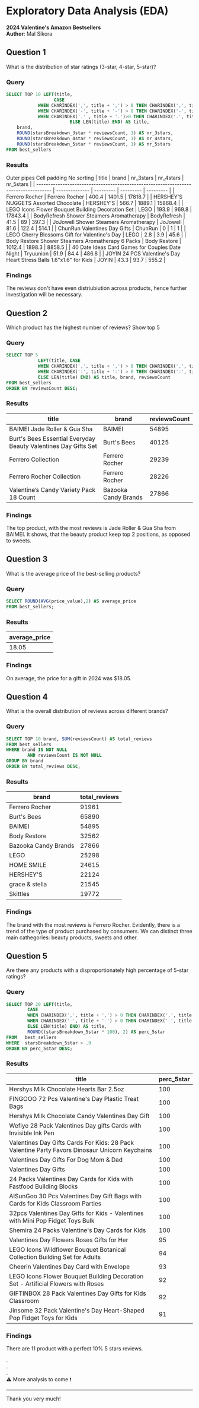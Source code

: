 # Exploratory Data Analysis (EDA)
**2024 Valentine's Amazon Bestsellers** </br>
**Author**: Mal Sikora <br />

## Question 1
What is the distribution of star ratings (3-star, 4-star, 5-star)?
### Query
````sql
SELECT TOP 10 LEFT(title, 
                  CASE 
            WHEN CHARINDEX(',', title + ',') > 0 THEN CHARINDEX(',', title + ',') - 1
            WHEN CHARINDEX('-', title + '-') > 0 THEN CHARINDEX('-', title + '-') - 1
			WHEN CHARINDEX('.' , title + '.')>0 THEN CHARINDEX('.', title + '.') - 1
			            ELSE LEN(title) END) AS title,
	brand,
	ROUND(starsBreakdown_3star * reviewsCount, 1) AS nr_3stars,
	ROUND(starsBreakdown_4star * reviewsCount, 1) AS nr_4stars,
	ROUND(starsBreakdown_5star * reviewsCount, 1) AS nr_5stars
FROM best_sellers
````
### Results
 Outer pipes  Cell padding 
No sorting
| title                                                                                | brand          | nr_3stars | nr_4stars | nr_5stars |
| ------------------------------------------------------------------------------------ | -------------- | --------- | --------- | --------- |
| Ferrero Rocher                                                                       | Ferrero Rocher | 400.4     | 1401.5    | 17818.7   |
| HERSHEY'S NUGGETS Assorted Chocolate                                                 | HERSHEY'S      | 566.7     | 1889.1    | 15868.4   |
| LEGO Icons Flower Bouquet Building Decoration Set                                    | LEGO           | 193.9     | 969.8     | 17843.4   |
| BodyRefresh Shower Steamers Aromatherapy                                             | BodyRefresh    | 41.5      | 89        | 397.3     |
| JoJowell Shower Steamers Aromatherapy                                                | JoJowell       | 81.6      | 122.4     | 514.1     |
| ChunRun Valentines Day Gifts                                                         | ChunRun        | 0         | 1         | 1         |
| LEGO Cherry Blossoms Gift for Valentine's Day                                        | LEGO           | 2.8       | 3.9       | 45.6      |
| Body Restore Shower Steamers Aromatherapy 6 Packs              | Body Restore   | 1012.4    | 1898.3    | 8858.5    |
| 40 Date Ideas Card Games for Couples Date Night  | Tryuunion      | 51.9      | 84.4      | 486.8     |
| JOYIN 24 PCS Valentine's Day Heart Stress Balls 1.6"x1.6" for Kids                   | JOYIN          | 43.3      | 93.7      | 555.2     |


### Findings
The reviews don't have even distriubiution across products, hence further investigation will be necessary. 
</br>


## Question 2
Which product has the highest number of reviews? Show top 5
### Query
````sql
SELECT TOP 5 
			LEFT(title, CASE 
            WHEN CHARINDEX(',', title + ',') > 0 THEN CHARINDEX(',', title + ',') - 1
            WHEN CHARINDEX(':', title + ':') > 0 THEN CHARINDEX(':', title + ':') - 1
			ELSE LEN(title) END) AS title, brand, reviewsCount
FROM best_sellers
ORDER BY reviewsCount DESC;
````
### Results
| title                                                                                         | brand                | reviewsCount |
| --------------------------------------------------------------------------------------------- | -------------------- | ------------ |
| BAIMEI Jade Roller & Gua Sha                                                                  | BAIMEI               | 54895        |
| Burt's Bees Essential Everyday Beauty Valentines Day Gifts Set                                | Burt's Bees          | 40125        |
| Ferrero Collection                                                                            | Ferrero Rocher       | 29239        |
| Ferrero Rocher Collection                                                                     | Ferrero Rocher       | 28226        |
| Valentine’s Candy Variety Pack 18 Count | Bazooka Candy Brands | 27866        |

### Findings
The top product, with the most reviews is Jade Roller & Gua Sha from BAIMEI. It shows, that the beauty product keep
top 2 positions, as opposed to sweets. 
</br>


## Question 3
What is the average price of the best-selling products?
### Query
````sql
SELECT ROUND(AVG(price_value),2) AS average_price
FROM best_sellers;
````
### Results
| average_price |
| ------------- |
| 18.05         |

### Findings
On average, the price for a gift in 2024 was $18.05.
</br>


## Question 4
What is the overall distribution of reviews across different brands?
### Query
````sql
SELECT TOP 10 brand, SUM(reviewsCount) AS total_reviews
FROM best_sellers
WHERE brand IS NOT NULL
		AND reviewsCount IS NOT NULL 
GROUP BY brand
ORDER BY total_reviews DESC;
````
### Results
| brand                | total_reviews |
| -------------------- | ------------- |
| Ferrero Rocher       | 91961         |
| Burt's Bees          | 65890         |
| BAIMEI               | 54895         |
| Body Restore         | 32562         |
| Bazooka Candy Brands | 27866         |
| LEGO                 | 25298         |
| HOME SMILE           | 24615         |
| HERSHEY'S            | 22124         |
| grace & stella       | 21545         |
| Skittles             | 19772         |

### Findings
The brand with the most reviews is Ferrero Rocher. Evidently, there is a trend of the type of product
purchased by consumers. We can distinct three main cathegories: beauty products, sweets and other. 
</br>


## Question 5
Are there any products with a disproportionately high percentage of 5-star ratings?
### Query
````sql
SELECT TOP 20 LEFT(title, 
		CASE
		WHEN CHARINDEX(',', title + ',') > 0 THEN CHARINDEX(',', title + ',') - 1
		WHEN CHARINDEX('-', title + '-') > 0 THEN CHARINDEX('-', title + '-') - 1
		ELSE LEN(title) END) AS title, 
		ROUND((starsBreakdown_5star * 100), 2) AS perc_5star
FROM   best_sellers
WHERE  starsBreakdown_5star > .9
ORDER BY perc_5star DESC;
````
### Results
| title                                                                                          | perc_5star |
| ---------------------------------------------------------------------------------------------- | ---------- |
| Hershys Milk Chocolate Hearts Bar 2.5oz                                                        | 100        |
| FINGOOO 72 Pcs Valentine's Day Plastic Treat Bags                                              | 100        |
| Hershys Milk Chocolate Candy Valentines Day Gift                                               | 100        |
| Weflye 28 Pack Valentines Day gifts Cards with Invisible Ink Pen                               | 100        |
| Valentines Day Gifts Cards For Kids: 28 Pack Valentine Party Favors Dinosaur Unicorn Keychains | 100        |
| Valentines Day Gifts For Dog Mom & Dad                                                         | 100        |
| Valentines Day Gifts                                                                           | 100        |
| 24 Packs Valentines Day Cards for Kids with Fastfood Building Blocks                           | 100        |
| AISunGoo 30 Pcs Valentines Day Gift Bags with Cards for Kids Classroom Parties                 | 100        |
| 32pcs Valentines Day Gifts for Kids - Valentines with Mini Pop Fidget Toys Bulk                | 100        |
| Shemira 24 Packs Valentine's Day Cards for Kids                                                | 100        |
| Valentines Day Flowers Roses Gifts for Her                                                     | 95         |
| LEGO Icons Wildflower Bouquet Botanical Collection Building Set for Adults                     | 94         |
| Cheerin Valentines Day Card with Envelope                                                      | 93         |
| LEGO Icons Flower Bouquet Building Decoration Set - Artificial Flowers with Roses              | 92         |
| GIFTINBOX 28 Pack Valentines Day Gifts for Kids Classroom                                      | 92         |
| Jinsome 32 Pack Valentine's Day Heart-Shaped Pop Fidget Toys for Kids                          | 91         |

### Findings
There are 11 product with a perfect 10% 5 stars reviews. 
</br>

. </br>
. </br>
. </br>
⚠️ More analysis to come ❗ 
__________________________________________________________


Thank you very much!


